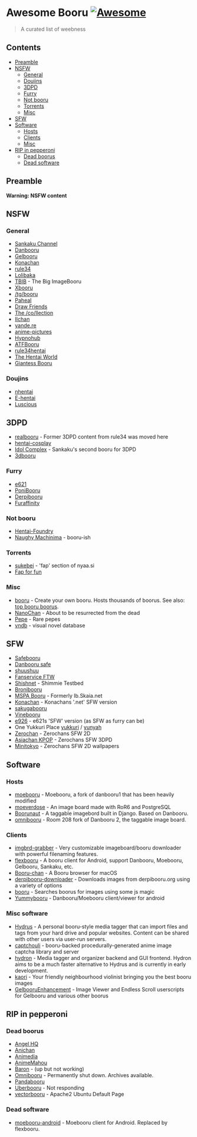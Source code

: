 # Awesome Booru [![Awesome](https://awesome.re/badge.svg)](https://awesome.re)

> A curated list of weebness

## Contents
- [Preamble](#preamble)
- [NSFW](#nfsw)
    - [General](#general)
    - [Doujins](#doujins)
    - [3DPD](#3dpd)
    - [Furry](#furry)
    - [Not booru](#not-booru)
    - [Torrents](#torrents)
    - [Misc](#misc)
- [SFW](#sfw)
- [Software](#software)
    - [Hosts](#hosts)
    - [Clients](#clients)
    - [Misc](#misc-software)
- [RIP in pepperoni](#rip-in-pepperoni)
    - [Dead boorus](#dead-boorus)
    - [Dead software](#dead-software)

## Preamble

**Warning: NSFW content**

## NSFW

### General

- [Sankaku Channel](https://chan.sankakucomplex.com/)
- [Danbooru](https://danbooru.donmai.us/)
- [Gelbooru](https://gelbooru.com/)
- [Konachan](https://konachan.com/)
- [rule34](https://rule34.xxx/)
- [Lolibaka](https://www.lolibaka.com)
- [TBIB](https://tbib.org/) - The Big ImageBooru
- [Xbooru](https://xbooru.com/)
- [/tg/booru](https://grognard.booru.org/index.php)
- [Paheal](http://paheal.net/)
- [Draw Friends](https://drawfriends.booru.org/)
- [The /co/llection](https://the-collection.booru.org/)
- [IIchan](https://ii.booru.org/)
- [yande.re](https://yande.re/post)
- [anime-pictures](https://anime-pictures.net/)
- [Hypnohub](https://hypnohub.net/)
- [ATFBooru](https://booru.allthefallen.moe/)
- [rule34hentai](https://rule34hentai.net/)
- [The Hentai World](https://thehentaiworld.com/)
- [Giantess Booru](https://giantessbooru.com/)


### Doujins

- [nhentai](https://nhentai.net/)
- [E-hentai](https://e-hentai.org/)
- [Luscious](https://www.luscious.net/)

## 3DPD

- [realbooru](https://realbooru.com/) - Former 3DPD content from rule34 was moved here
- [hentai-cosplay](https://hentai-cosplay.com/)
- [Idol Complex](https://idol.sankakucomplex.com/) - Sankaku's second booru for 3DPD
- [3dbooru](http://behoimi.org/)

### Furry

- [e621](https://e621.net/)
- [PoniBooru](https://pbooru.com/)
- [Derpibooru](https://derpibooru.org/)
- [Furaffinity](https://www.furaffinity.net/)

### Not booru

- [Hentai-Foundry](https://www.hentai-foundry.com/?enterAgree=1)
- [Naughy Machinima](https://www.naughtymachinima.com/) - booru-ish

### Torrents

- [sukebei](https://sukebei.nyaa.si/) - 'fap' section of nyaa.si
- [Fap for fun](http://fapforfun.net/)

### Misc

- [booru](https://booru.org/) - Create your own booru. Hosts thousands of boorus. See also: [top booru boorus](https://booru.org/top).
- [NanoChan](http://nanochan.org/) - About to be resurrected from the dead
- [Pepe](pepe.booru.org) - Rare pepes
- [vndb](https://vndb.org/) - visual novel database

## SFW

- [Safebooru](https://safebooru.org/)
- [Danbooru safe](https://safebooru.donmai.us/)
- [shuushuu](http://e-shuushuu.net/)
- [Fanservice FTW](http://gallery.fanserviceftw.com/)
- [Shishnet](http://shimmie.shishnet.org/v2/) - Shimmie Testbed
- [Bronibooru](http://www.bronibooru.com/)
- [MSPA Booru](http://mspabooru.com/) - Formerly Ib.Skaia.net
- [Konachan](https://konachan.net/) - Konachans '.net' SFW version
- [sakugabooru](https://www.sakugabooru.com/)
- [Vinebooru](https://booru.vineshroom.net/)
- [e926](https://e926.net) - e621s 'SFW' version (as SFW as furry can be)
- One Yukkuri Place [yukkuri](http://yukkuri.shii.org/) / [yunyah](http://oyp.yunyah.com/)
- [Zerochan](https://www.zerochan.net/) - Zerochans SFW 2D
- [Asiachan KPOP](https://kpop.asiachan.com/) - Zerochans SFW 3DPD
- [Minitokyo](http://www.minitokyo.net/) - Zerochans SFW 2D wallpapers

## Software

### Hosts

- [moebooru](https://github.com/moebooru/moebooru) - Moebooru, a fork of danbooru1 that has been heavily modified 
- [moeverdose](https://github.com/eternialz/moeverdose) - An image board made with RoR6 and PostgreSQL
- [Boorunaut](https://github.com/Boorunaut/Boorunaut) - A taggable imagebord built in Django. Based on Danbooru.
- [omnibooru](https://github.com/kxz/omnibooru) - Room 208 fork of Danbooru 2, the taggable image board.

### Clients

- [imgbrd-grabber](https://bionus.github.io/imgbrd-grabber/) - Very customizable imageboard/booru downloader with powerful filenaming features.
- [flexbooru](https://github.com/flexbooru/flexbooru) - A booru client for Android, support Danbooru, Moebooru, Gelbooru, Sankaku, etc.
- [Booru-chan](https://github.com/DrabWeb/Booru-chan) - A Booru browser for macOS 
- [derpibooru-downloader](https://github.com/Sibusten/derpibooru-downloader) -  Downloads images from derpibooru.org using a variety of options
- [booru](https://github.com/AtlasTheBot/booru) - Searches boorus for images using some js magic
- [Yummybooru](https://github.com/Yochyo/Yummybooru) - Danbooru/Moebooru client/viewer for android 

### Misc software

- [Hydrus](https://github.com/hydrusnetwork/hydrus) - A personal booru-style media tagger that can import files and tags from your hard drive and popular websites. Content can be shared with other users via user-run servers.
- [captchouli](https://github.com/bakape/captchouli) - booru-backed procedurally-generated anime image captcha library and server 
- [hydron](https://github.com/bakape/hydron) - Media tagger and organizer backend and GUI frontend. Hydron aims to be a much faster alternative to Hydrus and is currently in early development. 
- [kaori](https://github.com/iCrawl/kaori) - Your friendly neighbourhood violinist bringing you the best booru images 
- [GelbooruEnhancement](https://github.com/friendlyanon/GelbooruEnhancement) -  Image Viewer and Endless Scroll userscripts for Gelbooru and various other boorus

## RIP in pepperoni

### Dead boorus

- [Angel HQ](http://www.angelhq.net/)
- [Anichan](http://chan.aniview.eu/post/list)
- [Animedia](http://www.animedia.com.mx/galeria/post/list)
- [AnimeMahou](http://www.animemahou.com)
- [Baron](http://wudthipan.com/fucko) - (up but not working)
- [Omnibooru](https://booru.room208.org/wiki_pages/1) - Permanently shut down. Archives available.
- [Pandabooru](http://www.pandabooru.net/wiki)
- [Uberbooru](https://uberbooru.com) - Not responding
- [vectorbooru](http://ichijou.org/) - Apache2 Ubuntu Default Page

### Dead software

- [moebooru-android](https://github.com/onlymash/moebooru-android) - Moebooru client for Android. Replaced by flexbooru.

